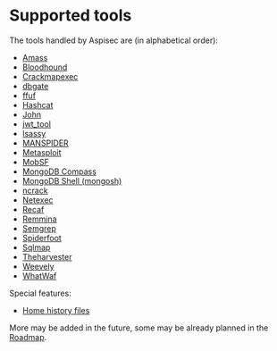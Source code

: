 # Supported tools

The tools handled by Aspisec are (in alphabetical order):

- [Amass](https://noraj.github.io/aspisec/ruby/Aspisec/Modules/Amass)
- [Bloodhound](https://noraj.github.io/aspisec/ruby/Aspisec/Modules/Bloodhound)
- [Crackmapexec](https://noraj.github.io/aspisec/ruby/Aspisec/Modules/Crackmapexec)
- [dbgate](https://noraj.github.io/aspisec/ruby/Aspisec/Modules/Dbgate)
- [ffuf](https://noraj.github.io/aspisec/ruby/Aspisec/Modules/Ffuf)
- [Hashcat](https://noraj.github.io/aspisec/ruby/Aspisec/Modules/Hashcat)
- [John](https://noraj.github.io/aspisec/ruby/Aspisec/Modules/John)
- [jwt_tool](https://noraj.github.io/aspisec/ruby/Aspisec/Modules/JwtTool)
- [lsassy](https://noraj.github.io/aspisec/ruby/Aspisec/Modules/Lsassy)
- [MANSPIDER](https://noraj.github.io/aspisec/ruby/Aspisec/Modules/Manspider)
- [Metasploit](https://noraj.github.io/aspisec/ruby/Aspisec/Modules/Metasploit)
- [MobSF](https://noraj.github.io/aspisec/ruby/Aspisec/Modules/Mobsf)
- [MongoDB Compass](https://noraj.github.io/aspisec/ruby/Aspisec/Modules/MongodbCompass)
- [MongoDB Shell (mongosh)](https://noraj.github.io/aspisec/ruby/Aspisec/Modules/MongodbMongosh)
- [ncrack](https://noraj.github.io/aspisec/ruby/Aspisec/Modules/Ncrack)
- [Netexec](https://noraj.github.io/aspisec/ruby/Aspisec/Modules/Netexec)
- [Recaf](https://noraj.github.io/aspisec/ruby/Aspisec/Modules/Recaf)
- [Remmina](https://noraj.github.io/aspisec/ruby/Aspisec/Modules/Remmina)
- [Semgrep](https://noraj.github.io/aspisec/ruby/Aspisec/Modules/Semgrep)
- [Spiderfoot](https://noraj.github.io/aspisec/ruby/Aspisec/Modules/Spiderfoot)
- [Sqlmap](https://noraj.github.io/aspisec/ruby/Aspisec/Modules/Sqlmap)
- [Theharvester](https://noraj.github.io/aspisec/ruby/Aspisec/Modules/Theharvester)
- [Weevely](https://noraj.github.io/aspisec/ruby/Aspisec/Modules/Weevely)
- [WhatWaf](https://noraj.github.io/aspisec/ruby/Aspisec/Modules/Whatwaf)

Special features:

- [Home history files](https://noraj.github.io/aspisec/ruby/Aspisec/Modules/HomeHistoryFiles)

More may be added in the future, some may be already planned in the [Roadmap](pages/roadmap.md).
